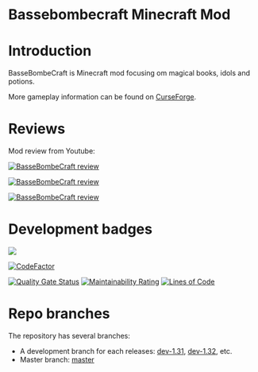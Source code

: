# Bassebombecraft Minecraft Mod

# Introduction
BasseBombeCraft is Minecraft mod focusing om magical books, idols and potions.

More gameplay information can be found on [CurseForge](https://www.curseforge.com/minecraft/mc-mods/bassebombecraft).

# Reviews

Mod review from Youtube:

[![BasseBombeCraft review](https://img.youtube.com/vi/w38xET4C0wU/0.jpg)](https://www.youtube.com/watch?v=w38xET4C0wU "BasseBombeCraft review")

[![BasseBombeCraft review](https://img.youtube.com/vi/eF0_RTxCrpc/0.jpg)](https://www.youtube.com/watch?v=eF0_RTxCrpc "BasseBombeCraft review")

[![BasseBombeCraft review](https://img.youtube.com/vi/jf1-MKK3-yI/0.jpg)](https://www.youtube.com/watch?v=jf1-MKK3-yI "BasseBombeCraft review")

# Development badges
![](https://github.com/athrane/bassebombecraft/workflows/Build%20and%20release/badge.svg)

[![CodeFactor](https://www.codefactor.io/repository/github/athrane/bassebombecraft/badge)](https://www.codefactor.io/repository/github/athrane/bassebombecraft)

[![Quality Gate Status](https://sonarcloud.io/api/project_badges/measure?project=athrane_bassebombecraft&metric=alert_status)](https://sonarcloud.io/dashboard?id=athrane_bassebombecraft)
[![Maintainability Rating](https://sonarcloud.io/api/project_badges/measure?project=athrane_bassebombecraft&metric=sqale_rating)](https://sonarcloud.io/dashboard?id=athrane_bassebombecraft)
[![Lines of Code](https://sonarcloud.io/api/project_badges/measure?project=athrane_bassebombecraft&metric=ncloc)](https://sonarcloud.io/dashboard?id=athrane_bassebombecraft)

# Repo branches
The repository has several branches:
- A development branch for each releases:
[dev-1.31](https://github.com/athrane/bassebombecraft/tree/dev-1.31),
[dev-1.32](https://github.com/athrane/bassebombecraft/tree/dev-1.32), etc.
- Master branch: [master](https://github.com/athrane/bassebombecraft/tree/master)

